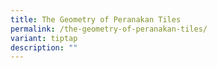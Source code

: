 ```yaml
---
title: The Geometry of Peranakan Tiles
permalink: /the-geometry-of-peranakan-tiles/
variant: tiptap
description: ""
---
```

<p></p>